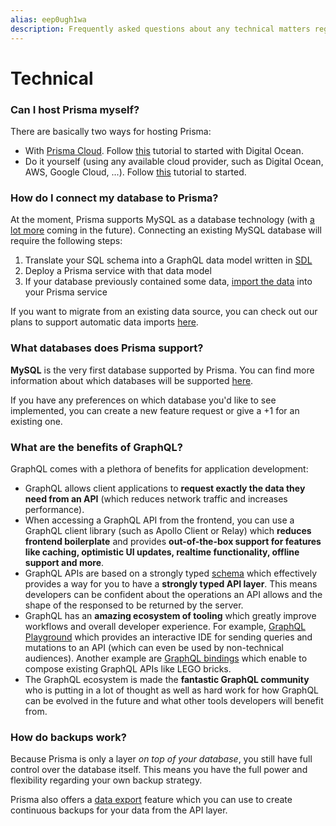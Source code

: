 ```yaml
---
alias: eep0ugh1wa
description: Frequently asked questions about any technical matters regarding Prisma.
---
```


# Technical

### Can I host Prisma myself?

There are basically two ways for hosting Prisma:

- With [Prisma Cloud](https://www.prismagraphql.com/cloud/). Follow [this](!alias-ua9gai4kie) tutorial to started with Digital Ocean.
- Do it yourself (using any available cloud provider, such as Digital Ocean, AWS, Google Cloud, ...). Follow [this](!alias-texoo9aemu) tutorial to started.

### How do I connect my database to Prisma?

At the moment, Prisma supports MySQL as a database technology (with [a lot more](https://github.com/graphcool/prisma/issues/1751) coming in the future). Connecting an existing MySQL database will require the following steps:

1. Translate your SQL schema into a GraphQL data model written in [SDL](https://blog.graph.cool/graphql-sdl-schema-definition-language-6755bcb9ce51)
1. Deploy a Prisma service with that data model
1. If your database previously contained some data, [import the data](!alias-caith9teiy) into your Prisma service

If you want to migrate from an existing data source, you can check out our plans to support automatic data imports [here](https://github.com/graphcool/graphcool/issues/1410).

### What databases does Prisma support?

**MySQL** is the very first database supported by Prisma. You can find more information about which databases will be supported [here](https://github.com/graphcool/prisma/tree/master/cli/#supported-databases).

If you have any preferences on which database you'd like to see implemented, you can create a new feature request or give a +1 for an existing one.

### What are the benefits of GraphQL?

GraphQL comes with a plethora of benefits for application development:

- GraphQL allows client applications to **request exactly the data they need from an API** (which reduces network traffic and increases performance).
- When accessing a GraphQL API from the frontend, you can use a GraphQL client library (such as Apollo Client or Relay) which **reduces frontend boilerplate** and provides **out-of-the-box support for features like caching, optimistic UI updates, realtime functionality, offline support and more**.
- GraphQL APIs are based on a strongly typed [schema](https://blog.graph.cool/graphql-server-basics-the-schema-ac5e2950214e) which effectively provides a way for you to have a **strongly typed API layer**. This means developers can be confident about the operations an API allows and the shape of the responsed to be returned by the server.
- GraphQL has an **amazing ecosystem of tooling** which greatly improve workflows and overall developer experience. For example, [GraphQL Playground](!alias-chaha125ho) which provides an interactive IDE for sending queries and mutations to an API (which can even be used by non-technical audiences). Another example are [GraphQL bindings](!alias-quaidah9ph) which enable to compose existing GraphQL APIs like LEGO bricks.
- The GraphQL ecosystem is made the **fantastic GraphQL community** who is putting in a lot of thought as well as hard work for how GraphQL can be evolved in the future and what other tools developers will benefit from.

### How do backups work?

Because Prisma is only a layer _on top of your database_, you still have full control over the database itself. This means you have the full power and flexibility regarding your own backup strategy.

Prisma also offers a [data export](!alias-pa0aip3loh) feature which you can use to create continuous backups for your data from the API layer.
